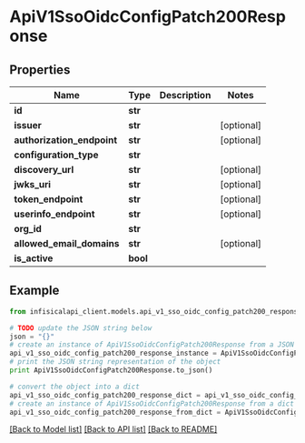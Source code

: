 # ApiV1SsoOidcConfigPatch200Response


## Properties
Name | Type | Description | Notes
------------ | ------------- | ------------- | -------------
**id** | **str** |  | 
**issuer** | **str** |  | [optional] 
**authorization_endpoint** | **str** |  | [optional] 
**configuration_type** | **str** |  | 
**discovery_url** | **str** |  | [optional] 
**jwks_uri** | **str** |  | [optional] 
**token_endpoint** | **str** |  | [optional] 
**userinfo_endpoint** | **str** |  | [optional] 
**org_id** | **str** |  | 
**allowed_email_domains** | **str** |  | [optional] 
**is_active** | **bool** |  | 

## Example

```python
from infisicalapi_client.models.api_v1_sso_oidc_config_patch200_response import ApiV1SsoOidcConfigPatch200Response

# TODO update the JSON string below
json = "{}"
# create an instance of ApiV1SsoOidcConfigPatch200Response from a JSON string
api_v1_sso_oidc_config_patch200_response_instance = ApiV1SsoOidcConfigPatch200Response.from_json(json)
# print the JSON string representation of the object
print ApiV1SsoOidcConfigPatch200Response.to_json()

# convert the object into a dict
api_v1_sso_oidc_config_patch200_response_dict = api_v1_sso_oidc_config_patch200_response_instance.to_dict()
# create an instance of ApiV1SsoOidcConfigPatch200Response from a dict
api_v1_sso_oidc_config_patch200_response_from_dict = ApiV1SsoOidcConfigPatch200Response.from_dict(api_v1_sso_oidc_config_patch200_response_dict)
```
[[Back to Model list]](../README.md#documentation-for-models) [[Back to API list]](../README.md#documentation-for-api-endpoints) [[Back to README]](../README.md)



